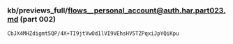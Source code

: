 ### kb/previews_full/flows__personal_account@auth.har.part023.md (part 002)

```md
CbJX4MHZdigmt5QP/4X+TI9jtVwOd1lVI9VEhsHV5TZPqxiJpYQiKpu
```

```
